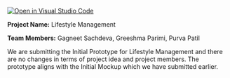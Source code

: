 [![Open in Visual Studio Code](https://classroom.github.com/assets/open-in-vscode-c66648af7eb3fe8bc4f294546bfd86ef473780cde1dea487d3c4ff354943c9ae.svg)](https://classroom.github.com/online_ide?assignment_repo_id=9133970&assignment_repo_type=AssignmentRepo)

**Project Name:** Lifestyle Management

**Team Members:** Gagneet Sachdeva, Greeshma Parimi, Purva Patil

We are submitting the Initial Prototype for Lifestyle Management and there are no changes in terms of project idea and project members.
The prototype aligns with the Initial Mockup which we have submitted earlier.
